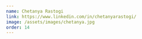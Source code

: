 ```yaml
---
name: Chetanya Rastogi 
link: https://www.linkedin.com/in/chetanyarastogi/
image: /assets/images/chetanya.jpg
order: 14
---
```

